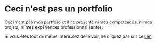 # Ceci n'est pas un portfolio

Ceci n'est pas mon portfolio et il ne présente ni mes compétences, ni mes projets, ni mes expériences professionnalisantes.

Si vous êtes tout de même intéressez de le voir, ne cliquez pas sur ce [lien](https://valbesnard.github.io/Portfolio/)
